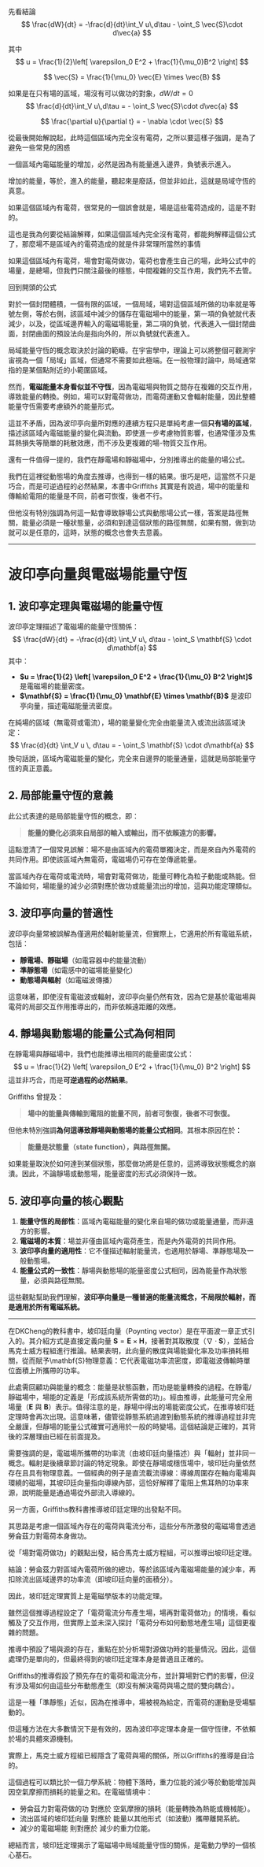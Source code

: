 
先看結論
$$
\frac{dW}{dt} = -\frac{d}{dt}\int_V u\,d\tau - \oint_S \vec{S}\cdot d\vec{a}
$$

其中
$$
u = \frac{1}{2}\left[ \varepsilon_0 E^2 + \frac{1}{\mu_0}B^2 \right]
$$

$$
\vec{S} = \frac{1}{\mu_0} \vec{E} \times \vec{B}
$$

如果是在只有場的區域，場沒有可以做功的對象，$dW/dt = 0$
$$
\frac{d}{dt}\int_V u\,d\tau =  - \oint_S \vec{S}\cdot d\vec{a}
$$

$$
\frac{\partial u}{\partial t} = - \nabla \cdot \vec{S}
$$

從最後開始解說起，此時這個區域內完全沒有電荷，之所以要這樣子強調，是為了避免一些常見的困惑

一個區域內電磁能量的增加，必然是因為有能量進入邊界，負號表示進入。

增加的能量，等於，進入的能量，聽起來是廢話，但並非如此，這就是局域守恆的真意。

如果這個區域內有電荷，很常見的一個誤會就是，場是這些電荷造成的，這是不對的。

這也是我為何要從結論解釋，如果這個區域內完全沒有電荷，都能夠解釋這個公式了，那麼場不是區域內的電荷造成的就是件非常理所當然的事情

如果這個區域內有電荷，場會對電荷做功，電荷也會產生自己的場，此時公式中的場量，是總場，但我們只關注最後的穩態，中間複雜的交互作用，我們先不去管。

回到開頭的公式

對於一個封閉體積，一個有限的區域，一個局域，場對這個區域所做的功率就是等號左側，等於右側，該區域中減少的儲存在電磁場中的能量，第一項的負號就代表減少，以及，從區域邊界輸入的電磁場能量，第二項的負號，代表進入一個封閉曲面，封閉曲面的預設法向是指向外的，所以負號就代表進入。

局域能量守恆的概念取決於討論的範疇。在宇宙學中，理論上可以將整個可觀測宇宙視為一個「局域」區域，但通常不需要如此極端。在一般物理討論中，局域通常指的是某個點附近的小範圍區域。  

然而，**電磁能量本身看似並不守恆**，因為電磁場與物質之間存在複雜的交互作用，導致能量的轉換。例如，場可以對電荷做功，而電荷運動又會輻射能量，因此整體能量守恆需要考慮額外的能量形式。  

這並不矛盾，因為波印亭向量所對應的連續方程只是單純考慮一個**只有場的區域**，描述該區域內電磁能量的變化與流動。即使進一步考慮物質影響，也通常僅涉及焦耳熱損失等簡單的耗散效應，而不涉及更複雜的場-物質交互作用。

還有一件值得一提的，我們在靜電場和靜磁場中，分別推導出的能量的場公式。

我們在這裡從動態場的角度去推導，也得到一樣的結果。很巧是吧，這當然不只是巧合，而是可逆過程的必然結果，本書中Griffiths 其實是有說過，場中的能量和傳輸給電阻的能量是不同，前者可恢復，後者不行。

但他沒有特別強調為何這一點會導致靜場公式與動態場公式一樣，答案是路徑無關，能量必須是一種狀態量，必須和到達這個狀態的路徑無關，如果有關，做到功就可以是任意的，這時，狀態的概念也會失去意義。

---

# **波印亭向量與電磁場能量守恆**

## **1. 波印亭定理與電磁場的能量守恆**
波印亭定理描述了電磁場的能量守恆關係：
$$
\frac{dW}{dt} = -\frac{d}{dt} \int_V u\, d\tau - \oint_S \mathbf{S} \cdot d\mathbf{a}
$$
其中：
- **$u = \frac{1}{2} \left[ \varepsilon_0 E^2 + \frac{1}{\mu_0} B^2 \right]$** 是電磁場的能量密度。
- **$\mathbf{S} = \frac{1}{\mu_0} \mathbf{E} \times \mathbf{B}$** 是波印亭向量，描述電磁能量流密度。

在純場的區域（無電荷或電流），場的能量變化完全由能量流入或流出該區域決定：
$$
\frac{d}{dt} \int_V u \, d\tau = - \oint_S \mathbf{S} \cdot d\mathbf{a}
$$
換句話說，區域內電磁能量的變化，完全來自邊界的能量通量，這就是局部能量守恆的真正意義。

## **2. 局部能量守恆的意義**
此公式表達的是局部能量守恆的概念，即：
> **能量的變化必須來自局部的輸入或輸出，而不依賴遠方的影響。**

這點澄清了一個常見誤解：場不是由區域內的電荷單獨決定，而是來自內外電荷的共同作用。即使該區域內無電荷，電磁場仍可存在並傳遞能量。

當區域內存在電荷或電流時，場會對電荷做功，能量可轉化為粒子動能或熱能。但不論如何，場能量的減少必須對應於做功或能量流出的增加，這與功能定理類似。

## **3. 波印亭向量的普適性**
波印亭向量常被誤解為僅適用於輻射能量流，但實際上，它適用於所有電磁系統，包括：
- **靜電場、靜磁場**（如電容器中的能量流動）
- **準靜態場**（如電感中的磁場能量變化）
- **動態場與輻射**（如電磁波傳播）

這意味著，即使沒有電磁波或輻射，波印亭向量仍然有效，因為它是基於電磁場與電荷的局部交互作用推導出的，而非依賴遠距離的效應。

## **4. 靜場與動態場的能量公式為何相同**
在靜電場與靜磁場中，我們也能推導出相同的能量密度公式：
$$
u = \frac{1}{2} \left[ \varepsilon_0 E^2 + \frac{1}{\mu_0} B^2 \right]
$$
這並非巧合，而是**可逆過程的必然結果**。

Griffiths 曾提及：
> **場中的能量與傳輸到電阻的能量不同，前者可恢復，後者不可恢復。**

但他未特別強調**為何這導致靜場與動態場的能量公式相同**。其根本原因在於：
> **能量是狀態量（state function），與路徑無關。**

如果能量取決於如何達到某個狀態，那麼做功將是任意的，這將導致狀態概念的崩潰。因此，不論靜場或動態場，能量密度的形式必須保持一致。

## **5. 波印亭向量的核心觀點**
1. **能量守恆的局部性**：區域內電磁能量的變化來自場的做功或能量通量，而非遠方的影響。
2. **電磁場的本質**：場並非僅由區域內電荷產生，而是內外電荷的共同作用。
3. **波印亭向量的適用性**：它不僅描述輻射能量流，也適用於靜場、準靜態場及一般動態場。
4. **能量公式的一致性**：靜場與動態場的能量密度公式相同，因為能量作為狀態量，必須與路徑無關。

這些觀點幫助我們理解，**波印亭向量是一種普適的能量流概念，不局限於輻射，而是適用於所有電磁系統。**

---

在DKCheng的教科書中，坡印廷向量（Poynting vector）是在平面波一章正式引入的。其介紹方式是直接定義向量 $\mathbf{S} = \mathbf{E} \times \mathbf{H}$，接著對其取散度（$\nabla \cdot \mathbf{S}$），並結合馬克士威方程組進行推論。結果表明，此向量的散度與場能變化率及功率損耗相關，從而賦予\mathbf{S}物理意義：它代表電磁功率流密度，即電磁波傳輸時單位面積上所攜帶的功率。

此處需回顧功與能量的概念：能量是狀態函數，而功是能量轉換的過程。在靜電/靜磁場中，場能的定義是「形成該系統所需做的功」。經由推導，此能量可完全用場量（$\mathbf{E}$ 與 $\mathbf{B}$）表示。值得注意的是，靜場中得出的場能密度公式，在推導坡印廷定理時會再次出現。這意味著，儘管從靜態系統過渡到動態系統的推導過程並非完全嚴謹，但靜場的能量公式確實可適用於一般的時變場。這個結論是正確的，其背後的深層理由已經在前面提及。

需要強調的是，電磁場所攜帶的功率流（由坡印廷向量描述）與「輻射」並非同一概念。輻射是後續章節討論的特定現象。即使在靜場或穩恆場中，坡印廷向量依然存在且具有物理意義。一個經典的例子是直流載流導線：導線周圍存在軸向電場與環繞的磁場，其坡印廷向量指向導線內部，這恰好解釋了電阻上焦耳熱的功率來源，說明能量是通過場從外部流入導線的。

另一方面，Griffiths教科書推導坡印廷定理的出發點不同。

其思路是考慮一個區域內存在的電荷與電流分布，這些分布所激發的電磁場會透過勞侖茲力對電荷本身做功。

從「場對電荷做功」的觀點出發，結合馬克士威方程組，可以推導出坡印廷定理。

結論：勞侖茲力對區域內電荷所做的總功，等於該區域內電磁場能量的減少率，再扣除流出區域邊界的功率流（即坡印廷向量的面積分）。

因此，坡印廷定理實質上是電磁學版本的功能定理。

雖然這個推導過程設定了「電荷電流分布產生場，場再對電荷做功」的情境，看似觸及了交互作用，但實際上並未深入探討「電荷分布如何動態地產生場」這個更複雜的問題。

推導中預設了場與源的存在，重點在於分析場對源做功時的能量情況。因此，這個處理仍是單向的，但最終得到的坡印廷定理本身是普適且正確的。

Griffiths的推導假設了預先存在的電荷和電流分布，並計算場對它們的影響，但沒有涉及場如何由這些分布動態產生（即沒有解決電荷與場之間的雙向耦合）。

這是一種「準靜態」近似，因為在推導中，場被視為給定，而電荷的運動是受場驅動的。

但這種方法在大多數情況下是有效的，因為波印亭定理本身是一個守恆律，不依賴於場的具體來源機制。

實際上，馬克士威方程組已經隱含了電荷與場的關係，所以Griffiths的推導是自洽的。

這個過程可以類比於一個力學系統：物體下落時，重力位能的減少等於動能增加與因空氣摩擦而損耗的能量之和。在電磁情境中：
- 勞侖茲力對電荷做的功 對應於 空氣摩擦的損耗（能量轉換為熱能或機械能）。
- 流出區域的坡印廷向量 對應於 能量以其他形式（如波動）攜帶離開系統。
- 減少的電磁場能 則對應於 減少的重力位能。

總結而言，坡印廷定理揭示了電磁場中局域能量守恆的關係，是電動力學的一個核心基石。